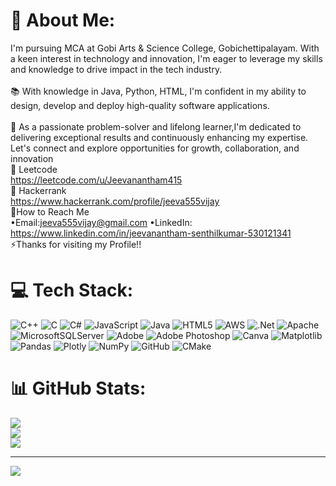 # 💫 About Me:
I'm pursuing MCA at Gobi Arts & Science College, Gobichettipalayam. With a keen interest in technology and innovation, I'm eager to leverage my skills and knowledge to drive impact in the tech industry.<br><br>📚 With knowledge in Java, Python, HTML, I'm confident in my ability to design, develop and deploy high-quality software applications.<br><br>🤝 As a passionate problem-solver and lifelong learner,I'm dedicated to delivering exceptional results and continuously enhancing my expertise.<br>Let's connect and explore opportunities for growth, collaboration, and innovation<br>📌 Leetcode<br>https://leetcode.com/u/Jeevanantham415<br>📌 Hackerrank<br>https://www.hackerrank.com/profile/jeeva555vijay<br>🎯How to Reach Me<br>•Email:jeeva555vijay@gmail.com •LinkedIn:<br>https://www.linkedin.com/in/jeevanantham-senthilkumar-530121341<br>⚡Thanks for visiting my Profile!!

 

# 💻 Tech Stack:
![C++](https://img.shields.io/badge/c++-%2300599C.svg?style=for-the-badge&logo=c%2B%2B&logoColor=white) ![C](https://img.shields.io/badge/c-%2300599C.svg?style=for-the-badge&logo=c&logoColor=white) ![C#](https://img.shields.io/badge/c%23-%23239120.svg?style=for-the-badge&logo=csharp&logoColor=white) ![JavaScript](https://img.shields.io/badge/javascript-%23323330.svg?style=for-the-badge&logo=javascript&logoColor=%23F7DF1E) ![Java](https://img.shields.io/badge/java-%23ED8B00.svg?style=for-the-badge&logo=openjdk&logoColor=white) ![HTML5](https://img.shields.io/badge/html5-%23E34F26.svg?style=for-the-badge&logo=html5&logoColor=white) ![AWS](https://img.shields.io/badge/AWS-%23FF9900.svg?style=for-the-badge&logo=amazon-aws&logoColor=white) ![.Net](https://img.shields.io/badge/.NET-5C2D91?style=for-the-badge&logo=.net&logoColor=white) ![Apache](https://img.shields.io/badge/apache-%23D42029.svg?style=for-the-badge&logo=apache&logoColor=white) ![MicrosoftSQLServer](https://img.shields.io/badge/Microsoft%20SQL%20Server-CC2927?style=for-the-badge&logo=microsoft%20sql%20server&logoColor=white) ![Adobe](https://img.shields.io/badge/adobe-%23FF0000.svg?style=for-the-badge&logo=adobe&logoColor=white) ![Adobe Photoshop](https://img.shields.io/badge/adobe%20photoshop-%2331A8FF.svg?style=for-the-badge&logo=adobe%20photoshop&logoColor=white) ![Canva](https://img.shields.io/badge/Canva-%2300C4CC.svg?style=for-the-badge&logo=Canva&logoColor=white) ![Matplotlib](https://img.shields.io/badge/Matplotlib-%23ffffff.svg?style=for-the-badge&logo=Matplotlib&logoColor=black) ![Pandas](https://img.shields.io/badge/pandas-%23150458.svg?style=for-the-badge&logo=pandas&logoColor=white) ![Plotly](https://img.shields.io/badge/Plotly-%233F4F75.svg?style=for-the-badge&logo=plotly&logoColor=white) ![NumPy](https://img.shields.io/badge/numpy-%23013243.svg?style=for-the-badge&logo=numpy&logoColor=white) ![GitHub](https://img.shields.io/badge/github-%23121011.svg?style=for-the-badge&logo=github&logoColor=white) ![CMake](https://img.shields.io/badge/CMake-%23008FBA.svg?style=for-the-badge&logo=cmake&logoColor=white)
# 📊 GitHub Stats:
![](https://github-readme-stats.vercel.app/api?username=godson2607&theme=rose&hide_border=true&include_all_commits=false&count_private=false)<br/>
![](https://github-readme-streak-stats.herokuapp.com/?user=godson2607&theme=rose&hide_border=true)<br/>
![](https://github-readme-stats.vercel.app/api/top-langs/?username=godson2607&theme=rose&hide_border=true&include_all_commits=false&count_private=false&layout=compact)

---
[![](https://visitcount.itsvg.in/api?id=godson2607&icon=0&color=0)](https://visitcount.itsvg.in)

<!-- Proudly created with GPRM ( https://gprm.itsvg.in ) -->	
